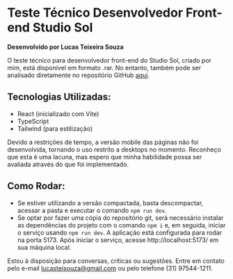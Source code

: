 # Teste Técnico Desenvolvedor Front-end Studio Sol

**Desenvolvido por Lucas Teixeira Souza**

O teste técnico para desenvolvedor front-end do Studio Sol, criado por mim, está disponível em formato .rar. No entanto, também pode ser analisado diretamente no repositório GitHub [aqui](https://github.com/Lucasteisouza/estudio-Sol-frontend-test).

## Tecnologias Utilizadas:
- React (inicializado com Vite)
- TypeScript
- Tailwind (para estilização)

Devido a restrições de tempo, a versão mobile das páginas não foi desenvolvida, tornando o uso restrito a desktops no momento. Reconheço que esta é uma lacuna, mas espero que minha habilidade possa ser avaliada através do que foi implementado.

## Como Rodar:
- Se estiver utilizando a versão compactada, basta descompactar, acessar a pasta e executar o comando `npm run dev`.
- Se optar por fazer uma cópia do repositório git, será necessário instalar as dependências do projeto com o comando `npm i` e, em seguida, iniciar o serviço usando `npm run dev`. A aplicação está configurada para rodar na porta 5173. Após iniciar o serviço, acesse http://localhost:5173/ em sua máquina local.

Estou à disposição para conversas, críticas ou sugestões. Entre em contato pelo e-mail lucasteisouza@gmail.com ou pelo telefone (31) 97544-1211.